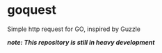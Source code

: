 # goquest
Simple http request for GO, inspired by Guzzle

**_note: This repository is still in heavy development_**